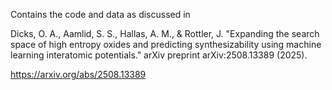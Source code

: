 Contains the code and data as discussed in 

Dicks, O. A., Aamlid, S. S., Hallas, A. M., & Rottler, J. "Expanding the search space of high entropy oxides and predicting synthesizability using machine learning interatomic potentials." arXiv preprint arXiv:2508.13389 (2025).

https://arxiv.org/abs/2508.13389
